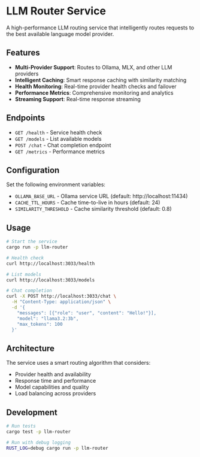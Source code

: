 # LLM Router Service

A high-performance LLM routing service that intelligently routes requests to the best available language model provider.

## Features

- **Multi-Provider Support**: Routes to Ollama, MLX, and other LLM providers
- **Intelligent Caching**: Smart response caching with similarity matching
- **Health Monitoring**: Real-time provider health checks and failover
- **Performance Metrics**: Comprehensive monitoring and analytics
- **Streaming Support**: Real-time response streaming

## Endpoints

- `GET /health` - Service health check
- `GET /models` - List available models
- `POST /chat` - Chat completion endpoint
- `GET /metrics` - Performance metrics

## Configuration

Set the following environment variables:

- `OLLAMA_BASE_URL` - Ollama service URL (default: http://localhost:11434)
- `CACHE_TTL_HOURS` - Cache time-to-live in hours (default: 24)
- `SIMILARITY_THRESHOLD` - Cache similarity threshold (default: 0.8)

## Usage

```bash
# Start the service
cargo run -p llm-router

# Health check
curl http://localhost:3033/health

# List models
curl http://localhost:3033/models

# Chat completion
curl -X POST http://localhost:3033/chat \
  -H "Content-Type: application/json" \
  -d '{
    "messages": [{"role": "user", "content": "Hello!"}],
    "model": "llama3.2:3b",
    "max_tokens": 100
  }'
```

## Architecture

The service uses a smart routing algorithm that considers:

- Provider health and availability
- Response time and performance
- Model capabilities and quality
- Load balancing across providers

## Development

```bash
# Run tests
cargo test -p llm-router

# Run with debug logging
RUST_LOG=debug cargo run -p llm-router
```
